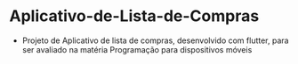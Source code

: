 # Aplicativo-de-Lista-de-Compras
- Projeto de Aplicativo de lista de compras, desenvolvido com flutter, para ser avaliado na matéria Programação para dispositivos móveis


